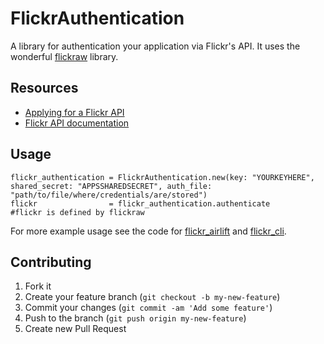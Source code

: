 # FlickrAuthentication

A library for authentication your application via Flickr's API.
It uses the wonderful [flickraw](http://hanklords.github.io/flickraw/) library.

## Resources

* [Applying for a Flickr API](http://www.flickr.com/services/apps/create/apply)
* [Flickr API documentation](http://www.flickr.com/services/api/)

## Usage

```
flickr_authentication = FlickrAuthentication.new(key: "YOURKEYHERE", shared_secret: "APPSSHAREDSECRET", auth_file: "path/to/file/where/credentials/are/stored")
flickr                = flickr_authentication.authenticate
#flickr is defined by flickraw
```

For more example usage see the code for [flickr_airlift](https://github.com/nodanaonlyzuul/flickr_airlift) and [flickr_cli](https://github.com/nodanaonlyzuul/flickr_cli).

## Contributing

1. Fork it
2. Create your feature branch (`git checkout -b my-new-feature`)
3. Commit your changes (`git commit -am 'Add some feature'`)
4. Push to the branch (`git push origin my-new-feature`)
5. Create new Pull Request